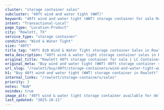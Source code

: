 ```yaml
---
cluster: "storage container sales"
subcluster: "40ft wind and water tight (WWT)"
keyword: "40ft wind and water tight (WWT) storage container for sale Rowlett, TX"
intent: "Transactional-Local"
page_type: "Location-Product"
city: "Rowlett, TX"
service_type: "storage container"
condition: "Wind & Water Tight"
size: "40ft"
title_tag: "40ft 8z0 Wind & Water Tight storage container Sales in Rowlett | LC Container"
meta_description: "40ft wind & water tight storage container sales in Rowlett. Fast delivery, competitive pricing. Serving storage containers area. Quote ID: EGC. Call (214) 524-4168 for your free quote today."
original_title: "Rowlett 40ft storage container for sale | LC Container"
original_meta: "Buy wind and water tight (WWT) 40ft storage container sale with local delivery in Rowlett, TX. LC Container — local Since 2003. Request a fast quote today."
url_slug: "/rowlett/buy/40ft/storage-containers/wind-and-water-tight-wwt"
h1: "Buy 40ft wind and water tight (WWT) storage container in Rowlett"
internal_links: "/rowlett/storage-containers/sales"
priority: 3
notes: "NaN"
noindex: true
image_alt: "40ft wind & water tight storage container available for delivery in Rowlett"
last_updated: "2025-10-21"
---
```


<!-- TODO: Add unique city/inventory copy, images, and internal links here. -->
